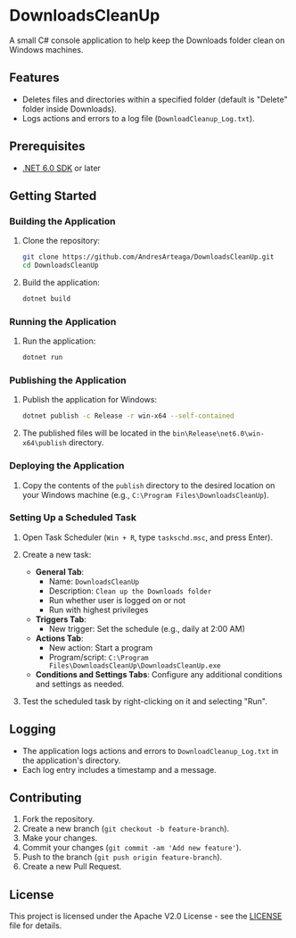 # DownloadsCleanUp

A small C# console application to help keep the Downloads folder clean on Windows machines.

## Features

- Deletes files and directories within a specified folder (default is "Delete" folder inside Downloads).
- Logs actions and errors to a log file (`DownloadCleanup_Log.txt`).

## Prerequisites

- [.NET 6.0 SDK](https://dotnet.microsoft.com/download/dotnet/6.0) or later

## Getting Started

### Building the Application

1. Clone the repository:
    ```sh
    git clone https://github.com/AndresArteaga/DownloadsCleanUp.git
    cd DownloadsCleanUp
    ```

2. Build the application:
    ```sh
    dotnet build
    ```

### Running the Application

1. Run the application:
    ```sh
    dotnet run
    ```

### Publishing the Application

1. Publish the application for Windows:
    ```sh
    dotnet publish -c Release -r win-x64 --self-contained
    ```

2. The published files will be located in the `bin\Release\net6.0\win-x64\publish` directory.

### Deploying the Application

1. Copy the contents of the `publish` directory to the desired location on your Windows machine (e.g., `C:\Program Files\DownloadsCleanUp`).

### Setting Up a Scheduled Task

1. Open Task Scheduler (`Win + R`, type `taskschd.msc`, and press Enter).
2. Create a new task:
    - **General Tab**:
        - Name: `DownloadsCleanUp`
        - Description: `Clean up the Downloads folder`
        - Run whether user is logged on or not
        - Run with highest privileges
    - **Triggers Tab**:
        - New trigger: Set the schedule (e.g., daily at 2:00 AM)
    - **Actions Tab**:
        - New action: Start a program
        - Program/script: `C:\Program Files\DownloadsCleanUp\DownloadsCleanUp.exe`
    - **Conditions and Settings Tabs**: Configure any additional conditions and settings as needed.

3. Test the scheduled task by right-clicking on it and selecting "Run".

## Logging

- The application logs actions and errors to `DownloadCleanup_Log.txt` in the application's directory.
- Each log entry includes a timestamp and a message.

## Contributing

1. Fork the repository.
2. Create a new branch (`git checkout -b feature-branch`).
3. Make your changes.
4. Commit your changes (`git commit -am 'Add new feature'`).
5. Push to the branch (`git push origin feature-branch`).
6. Create a new Pull Request.

## License

This project is licensed under the Apache V2.0 License - see the [LICENSE](LICENSE) file for details.
